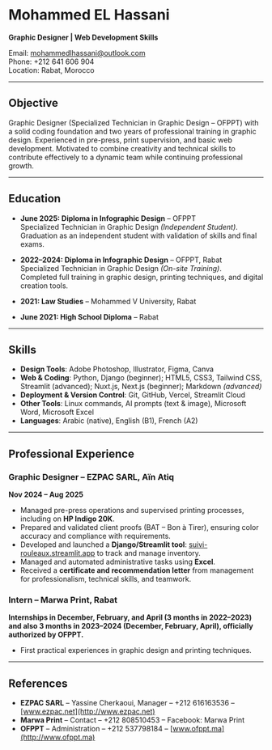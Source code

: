 # Mohammed EL Hassani

**Graphic Designer | Web Development Skills**  

Email: mohammedlhassani@outlook.com  
Phone: +212 641 606 904  
Location: Rabat, Morocco  

---

## Objective
Graphic Designer (Specialized Technician in Graphic Design – OFPPT) with a solid coding foundation and two years of professional training in graphic design. Experienced in pre-press, print supervision, and basic web development. Motivated to combine creativity and technical skills to contribute effectively to a dynamic team while continuing professional growth.

---

## Education
- **June 2025: Diploma in Infographic Design** – OFPPT  
  Specialized Technician in Graphic Design *(Independent Student)*.  
  Graduation as an independent student with validation of skills and final exams.  

- **2022–2024: Diploma in Infographic Design** – OFPPT, Rabat  
  Specialized Technician in Graphic Design *(On-site Training)*.  
  Completed full training in graphic design, printing techniques, and digital creation tools.  

- **2021: Law Studies** – Mohammed V University, Rabat  

- **June 2021: High School Diploma** – Rabat  

---

## Skills

- **Design Tools**: Adobe Photoshop, Illustrator, Figma, Canva  
- **Web & Coding**: Python, Django (beginner); HTML5, CSS3, Tailwind CSS, Streamlit (advanced); Nuxt.js, Next.js (beginner); Markdown *(advanced)* 
- **Deployment & Version Control**: Git, GitHub, Vercel, Streamlit Cloud  
- **Other Tools**: Linux commands, AI prompts (text & image), Microsoft Word, Microsoft Excel  
- **Languages**: Arabic (native), English (B1), French (A2)  

---

## Professional Experience

### Graphic Designer – EZPAC SARL, Aïn Atiq  
**Nov 2024 – Aug 2025**  
- Managed pre-press operations and supervised printing processes, including on **HP Indigo 20K**.  
- Prepared and validated client proofs (BAT – Bon à Tirer), ensuring color accuracy and compliance with requirements.  
- Developed and launched a **Django/Streamlit tool**: [suivi-rouleaux.streamlit.app](https://suivi-rouleaux.streamlit.app) to track and manage inventory.  
- Managed and automated administrative tasks using **Excel**.  
- Received a **certificate and recommendation letter** from management for professionalism, technical skills, and teamwork.  

### Intern – Marwa Print, Rabat  
**Internships in December, February, and April (3 months in 2022–2023) and also 3 months in 2023–2024 (December, February, April), officially authorized by OFPPT.**  
- First practical experiences in graphic design and printing techniques.  

---

## References
- **EZPAC SARL** – Yassine Cherkaoui, Manager – +212 616163536 – [www.ezpac.net](http://www.ezpac.net)  
- **Marwa Print** – Contact – +212 808510453 – Facebook: Marwa Print  
- **OFPPT** – Administration – +212 537798184 – [www.ofppt.ma](http://www.ofppt.ma)  
